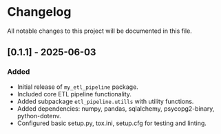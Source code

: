 # Changelog

All notable changes to this project will be documented in this file.

## [0.1.1] - 2025-06-03
### Added
- Initial release of `my_etl_pipeline` package.
- Included core ETL pipeline functionality.
- Added subpackage `etl_pipeline.utills` with utility functions.
- Added dependencies: numpy, pandas, sqlalchemy, psycopg2-binary, python-dotenv.
- Configured basic setup.py, tox.ini, setup.cfg for testing and linting.
